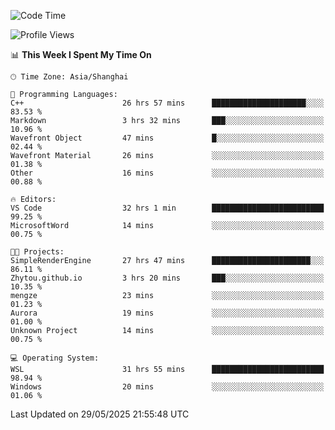 <!--START_SECTION:waka-->
![Code Time](http://img.shields.io/badge/Code%20Time-2%2C937%20hrs%2051%20mins-blue)

![Profile Views](http://img.shields.io/badge/Profile%20Views-0-blue)

📊 **This Week I Spent My Time On** 

```text
🕑︎ Time Zone: Asia/Shanghai

💬 Programming Languages: 
C++                      26 hrs 57 mins      █████████████████████░░░░   83.53 % 
Markdown                 3 hrs 32 mins       ███░░░░░░░░░░░░░░░░░░░░░░   10.96 % 
Wavefront Object         47 mins             █░░░░░░░░░░░░░░░░░░░░░░░░   02.44 % 
Wavefront Material       26 mins             ░░░░░░░░░░░░░░░░░░░░░░░░░   01.38 % 
Other                    16 mins             ░░░░░░░░░░░░░░░░░░░░░░░░░   00.88 % 

🔥 Editors: 
VS Code                  32 hrs 1 min        █████████████████████████   99.25 % 
MicrosoftWord            14 mins             ░░░░░░░░░░░░░░░░░░░░░░░░░   00.75 % 

🐱‍💻 Projects: 
SimpleRenderEngine       27 hrs 47 mins      ██████████████████████░░░   86.11 % 
Zhytou.github.io         3 hrs 20 mins       ███░░░░░░░░░░░░░░░░░░░░░░   10.35 % 
mengze                   23 mins             ░░░░░░░░░░░░░░░░░░░░░░░░░   01.23 % 
Aurora                   19 mins             ░░░░░░░░░░░░░░░░░░░░░░░░░   01.00 % 
Unknown Project          14 mins             ░░░░░░░░░░░░░░░░░░░░░░░░░   00.75 % 

💻 Operating System: 
WSL                      31 hrs 55 mins      █████████████████████████   98.94 % 
Windows                  20 mins             ░░░░░░░░░░░░░░░░░░░░░░░░░   01.06 % 
```


 Last Updated on 29/05/2025 21:55:48 UTC
<!--END_SECTION:waka-->